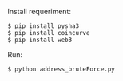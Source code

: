 Install requeriment: <br />
````shell
$ pip install pysha3
$ pip install coincurve
$ pip install web3
````
Run:  <br />
````shell
$ python address_bruteForce.py
````
